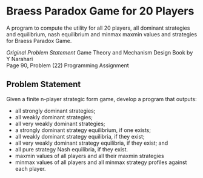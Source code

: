 # Braess Paradox Game for 20 Players
A program to compute the utility for all 20 players, all dominant strategies and equilibrium, nash equilibrium and minmax maxmin values and strategies for Braess Paradox Game. 

_Original Problem Statement_
Game Theory and Mechanism Design Book by Y Narahari\
Page 90, Problem (22) Programming Assignment

Problem Statement
-----------------
Given a finite n-player strategic form game, develop a program that outputs:
* all strongly dominant strategies;
* all weakly dominant strategies;
* all very weakly dominant strategies;
* a strongly dominant strategy equilibrium, if one exists;
* all weakly dominant strategy equilibria, if they exist;
* all very weakly dominant strategy equilibria, if they exist; and
* all pure strategy Nash equilibria, if they exist.
* maxmin values of all players and all their maxmin strategies
* minmax values of all players and all minmax strategy profiles against each player.
